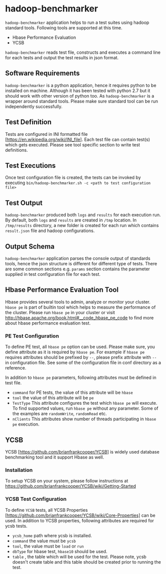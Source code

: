 # hadoop-benchmarker
`hadoop-benchmarker` application helps to run a test suites using hadoop standard tools. Following tools are supported at this time.

- Hbase Performance Evaluation
- YCSB

`hadoop-benchmarker` reads test file, constructs and executes a command line for each tests and output the test results in json format.  

## Software Requirements
`hadoop-benchmarker` is a python application, hence it requires python to be installed on machine. Although it has been tested with python 2.7 but it should work with other version of python too.
As `hadoop-benchmarker` is a wrapper around standard tools. Please make sure standard tool can be run independently successfully.

## Test Definition
Tests are configured in INI formatted file [https://en.wikipedia.org/wiki/INI_file]. Each test file can contain test(s) which gets executed. Please see tool specific section to write test definitions.

## Test Executions
Once test configuration file is created, the tests can be invoked by executing `bin/hadoop-benchmarker.sh -c <path to test configuration file>`

## Test Output
`hadoop-benchmarker` produced both `logs` and `results` for each execution run. By default, both `logs` and `results` are created in `/tmp` location. In `/tmp/results` directory, a new folder is created for each run which contains `result.json` file and hadoop configurations.  

## Output Schema
`hadoop-benchmarker` application parses the console output of standards tools, hence the json structure is different for different type of tests. There are some common sections e.g. `params` section contains the parameter supplied in test configuration file for each test.

## Hbase Performance Evaluation Tool
Hbase provides several tools to admin, analyze or monitor your cluster. `hbase pe` is part of builtin tool which helps to measure the performance of the cluster. Please run `hbase pe` in your cluster or visit http://hbase.apache.org/book.html#__code_hbase_pe_code to find more about hbase performance evaluation test.

### PE Test Configuration
To define PE test, all `hbase pe` option can be used. Please make sure, you define attribute as it is required by `hbase pe`. For example if `hbase pe` requires attributes should be prefixed by `--`, please prefix attribute with `--` in configuration file. See some of the configuration file in conf directory as a reference.

In addition to `hbase pe` parameters, following attributes must be defined in test file.
- `command` for PE tests, the value of this attribute will be `hbase`
- `tool` the value of this attribute will be `pe`
- `TestType` This attribute configures the test which `hbase pe` will execute. To find supported values, run `hbase pe` without any parameter. Some of the examples are `randomWrite`, `randomRead` etc.
- `nClients` This attributes show number of threads participating in `hbase pe` execution.

## YCSB
YCSB [https://github.com/brianfrankcooper/YCSB] is widely used database benchmarking tool and it support Hbase as well.

### Installation
To setup YCSB on your system, please follow instructions at https://github.com/brianfrankcooper/YCSB/wiki/Getting-Started

### YCSB Test Configuration
To define `YCSB` tests, all YCSB Properties [https://github.com/brianfrankcooper/YCSB/wiki/Core-Properties] can be used.
In addition to YCSB properties, following attributes are required for ycsb tests.

- `ycsb_home` path where ycsb is installed.
- `command` the value must be `ycsb`
- `tool`, the value must be `load` or `run`
- `dbType` for hbase test, `hbase10` should be used.
- `table` , the table which will be used for the test. Please note, ycsb doesn't create table and this table should be created prior to running the test.
